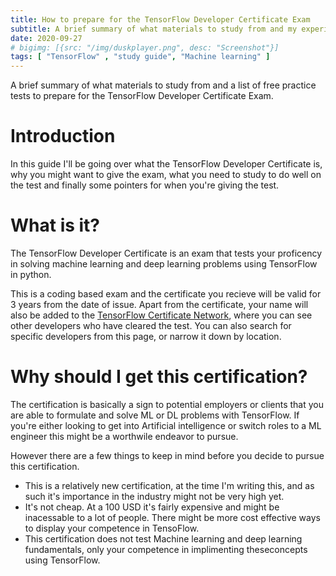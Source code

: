 ```yaml
---
title: How to prepare for the TensorFlow Developer Certificate Exam
subtitle: A brief summary of what materials to study from and my experience giving the exam.
date: 2020-09-27
# bigimg: [{src: "/img/duskplayer.png", desc: "Screenshot"}]
tags: [ "TensorFlow" , "study guide", "Machine learning" ]
---
```

A brief summary of what materials to study from and a list of free practice tests to prepare for the TensorFlow Developer Certificate Exam.

<!--more-->

# Introduction

In this guide I'll be going over what the TensorFlow Developer Certificate is, why you might want to give the exam, what you need to study to do well on the test and finally some pointers for when you're giving the test.


# What is it?

The TensorFlow Developer Certificate is an exam that tests your proficency in solving machine learning and deep learning problems using TensorFlow in python. 

This is a coding based exam and the certificate you recieve will be valid for 3 years from the date of issue. Apart from the certificate, your name will also be added to the [TensorFlow Certificate Network](https://www.tensorflow.org/certificate-network), where you can see other developers who have cleared the test. You can also search for specific developers from this page, or narrow it down by location.


# Why should I get this certification?

The certification is basically a sign to potential employers or clients that you are able to formulate and solve ML or DL problems with TensorFlow. If you're either looking to get into Artificial intelligence or switch roles to a ML engineer this might be a worthwile endeavor to pursue.

However there are a few things to keep in mind before you decide to pursue this certification. 
- This is a relatively new certification, at the time I'm writing this, and as such it's importance in the industry might not be very high yet.
- It's not cheap. At a 100 USD it's fairly expensive and might be inacessable to a lot of people. There might be more cost effective ways to display your competence in TensoFlow.
- This certification does not test Machine learning and deep learning fundamentals, only your competence in implimenting theseconcepts using TensorFlow.

